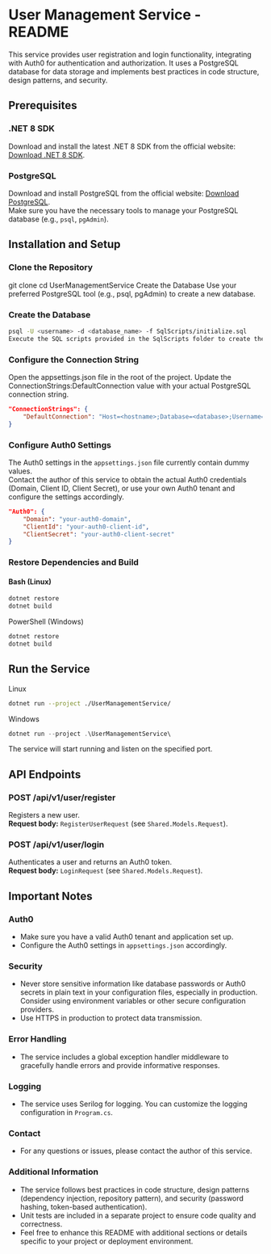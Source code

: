 # User Management Service - README

This service provides user registration and login functionality, integrating with Auth0 for authentication and authorization. It uses a PostgreSQL database for data storage and implements best practices in code structure, design patterns, and security.

## Prerequisites

### .NET 8 SDK

Download and install the latest .NET 8 SDK from the official website: [Download .NET 8 SDK](https://dotnet.microsoft.com/download/dotnet/8.0).

### PostgreSQL

Download and install PostgreSQL from the official website: [Download PostgreSQL](https://www.postgresql.org/download/).  
Make sure you have the necessary tools to manage your PostgreSQL database (e.g., `psql`, `pgAdmin`).

## Installation and Setup

### Clone the Repository

git clone <repository-url>
cd UserManagementService
Create the Database
Use your preferred PostgreSQL tool (e.g., psql, pgAdmin) to create a new database.

### Create the Database

```bash
psql -U <username> -d <database_name> -f SqlScripts/initialize.sql
Execute the SQL scripts provided in the SqlScripts folder to create the necessary tables.
```

### Configure the Connection String

Open the appsettings.json file in the root of the project.
Update the ConnectionStrings:DefaultConnection value with your actual PostgreSQL connection string.

```json
"ConnectionStrings": {
    "DefaultConnection": "Host=<hostname>;Database=<database>;Username=<username>;Password=<password>"
}
```

### Configure Auth0 Settings

The Auth0 settings in the `appsettings.json` file currently contain dummy values.  
Contact the author of this service to obtain the actual Auth0 credentials (Domain, Client ID, Client Secret), or use your own Auth0 tenant and configure the settings accordingly.

```json
"Auth0": {
    "Domain": "your-auth0-domain",
    "ClientId": "your-auth0-client-id",
    "ClientSecret": "your-auth0-client-secret"
}
```

### Restore Dependencies and Build

#### Bash (Linux)

```bash
dotnet restore
dotnet build
```

PowerShell (Windows)

```powershell
dotnet restore
dotnet build
```

## Run the Service

Linux

```bash
dotnet run --project ./UserManagementService/
```

Windows

```powershell
dotnet run --project .\UserManagementService\
```

The service will start running and listen on the specified port.

## API Endpoints

### POST /api/v1/user/register

Registers a new user.  
**Request body:** `RegisterUserRequest` (see `Shared.Models.Request`).

### POST /api/v1/user/login

Authenticates a user and returns an Auth0 token.  
**Request body:** `LoginRequest` (see `Shared.Models.Request`).

## Important Notes

### Auth0

- Make sure you have a valid Auth0 tenant and application set up.
- Configure the Auth0 settings in `appsettings.json` accordingly.

### Security

- Never store sensitive information like database passwords or Auth0 secrets in plain text in your configuration files, especially in production. Consider using environment variables or other secure configuration providers.
- Use HTTPS in production to protect data transmission.

### Error Handling

- The service includes a global exception handler middleware to gracefully handle errors and provide informative responses.

### Logging

- The service uses Serilog for logging. You can customize the logging configuration in `Program.cs`.

### Contact

- For any questions or issues, please contact the author of this service.

### Additional Information

- The service follows best practices in code structure, design patterns (dependency injection, repository pattern), and security (password hashing, token-based authentication).
- Unit tests are included in a separate project to ensure code quality and correctness.
- Feel free to enhance this README with additional sections or details specific to your project or deployment environment.
